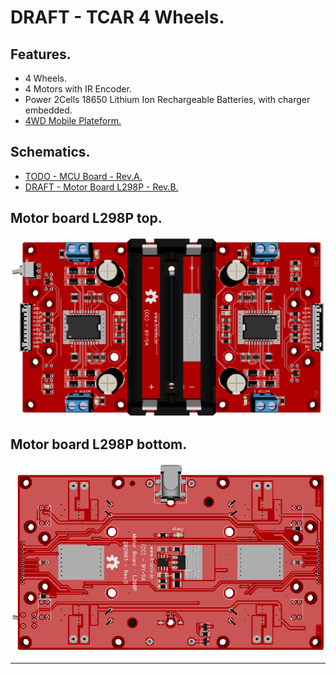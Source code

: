 # DRAFT - TCAR 4 Wheels.

## Features.

- 4 Wheels.
- 4 Motors with IR Encoder.
- Power 2Cells 18650 Lithium Ion Rechargeable Batteries, with charger embedded.
- [4WD Mobile Plateform.](https://www.elecrow.com/4wd-mobile-platform-for-arduino-smart-robot-car-p-1531.html)

## Schematics.

- [TODO - MCU Board - Rev.A.](./tcar-mcu.pdf)
- [DRAFT - Motor Board L298P - Rev.B.](./tcar-motor-l298p.pdf)

## Motor board L298P top.

![Motor Board L298P Top](./pics/tcar-motor-l298p-top.png)

## Motor board L298P bottom.

![Motor Board L298P Bottom](./pics/tcar-motor-l298p-bottom.png)

---